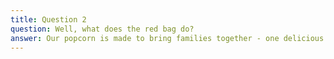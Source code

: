 ```yaml
---
title: Question 2
question: Well, what does the red bag do?
answer: Our popcorn is made to bring families together - one delicious kernel at a time.
---
```

